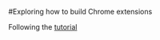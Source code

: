 #Exploring how to build Chrome extensions

Following the [tutorial](https://developer.chrome.com/docs/extensions/mv3/getstarted/)